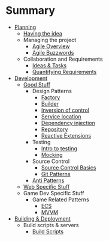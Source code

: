 # Summary

* [Planning](planning/readme.md)
    * [Having the idea](planning/having-the-idea.md)
    * Managing the project
        * [Agile Overview](planning/agile/whimsical-agile.md)
        * [Agile Buzzwords](planning/agile/agile-buzzwords.md)
    * Collaboration and Requirements
        * [Ideas & Tasks](planning/requirements/ideas-and-tasks.md) 
        * [Quantifying Requirements](planning/requirements/writing-requirements.md) 
* [Development](development/readme.md)
    * [Good Stuff](development/general/readme.md)
        * Design Patterns
            * [Factory](development/general/creational-patterns/factory.md)
            * [Builder](development/general/creational-patterns/builder.md)
            * [Inversion of control](development/general/dependency-patterns/inversion-of-control.md)
            * [Service location](development/general/dependency-patterns/service-location.md)
            * [Dependency injection](development/general/dependency-patterns/dependency-injection.md)
            * [Repository](development/general/data-patterns/repository.md)
            * [Reactive Extensions](development/general/data-patterns/reactive-extensions.md)
        * Testing
            * [Intro to testing](development/testing/intro-to-testing.md)
            * [Mocking](development/testing/mocking.md)
        * Source Control
            * [Source Control Basics](development/source-control/basic-source-control.md)
            * [Git Patterns](development/source-control/source-control-patterns.md)
        * [Anti Patterns](development/general/anti-patterns/anti-patterns.md)
    * [Web Specific Stuff](development/web/readme.md)
    * Game Dev Specific Stuff
        * Game Related Patterns
            * [ECS](development/game-dev/patterns/ecs.md)
            * [MVVM](development/game-dev/patterns/mvvm.md)
* [Building & Deployment](building/readme.md)
    * Build scripts & servers
        * [Build Scripts](building/build-scripts.md) 